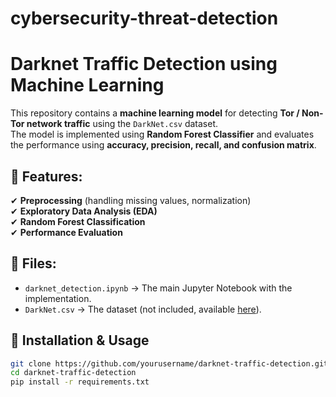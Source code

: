 # cybersecurity-threat-detection
# Darknet Traffic Detection using Machine Learning

This repository contains a **machine learning model** for detecting **Tor / Non-Tor network traffic** using the `DarkNet.csv` dataset.  
The model is implemented using **Random Forest Classifier** and evaluates the performance using **accuracy, precision, recall, and confusion matrix**.

## 📌 Features:
✔ **Preprocessing** (handling missing values, normalization)  
✔ **Exploratory Data Analysis (EDA)**  
✔ **Random Forest Classification**  
✔ **Performance Evaluation**

## 📂 Files:
- `darknet_detection.ipynb` → The main Jupyter Notebook with the implementation.
- `DarkNet.csv` → The dataset (not included, available [here](https://github.com/kdemertzis/EKPA/blob/main/Data/DarkNet.csv)).

## 🚀 Installation & Usage
```bash
git clone https://github.com/yourusername/darknet-traffic-detection.git
cd darknet-traffic-detection
pip install -r requirements.txt
